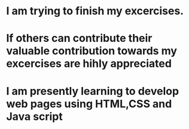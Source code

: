 # I am trying to finish my excercises.
# If others can contribute their valuable contribution towards my excercises are hihly appreciated
# I am presently learning to develop web pages using HTML,CSS and Java script
